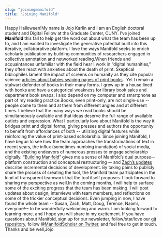 ```yaml
---
slug: "joiningmanifold"
title: "Joining Manifold"
---
```




<!--truncate-->

Happy Halloween!My name is Jojo Karlin and I am an English doctoral student and Digital Fellow at the Graduate Center, CUNY. I’ve joined **Manifold** this fall to help get the word out about what the team has been up to, and I am excited to investigate the generative potential built into this iterative, collaborative platform. I love the ways Manifold seeks to enrich scholarly publication by building communities of researchers engaged in collective annotation and networked reading.When friends and acquaintances unfamiliar with the field hear I work in “digital humanities,” they often react with anxieties about the death of print. Skeptical bibliophiles lament the impact of screens on humanity as they cite popular science [articles about babies swiping pages of print books](https://www.psychologytoday.com/blog/behind-online-behavior/201604/is-what-screen-time-really-does-kids-brains). &nbsp;Yet I remain a stalwart defender of books in their many forms. I grew up in a house lined with books and have a categorical weakness for library book sales and department book swaps; I also depend on my computer and smartphone as part of my reading practice.Books, even print-only, are not single-use -- people come to them and at them from different angles and at different times. I believe that the many ways we read books should be simultaneously available and that ideas deserve the full range of available outlets and expression. What I particularly love about Manifold is the way it bridges print and digital forms, giving presses and authors the opportunity to benefit from affordances of both -- utilizing digital features while reinforcing the value of print-based scholarship. Since joining Manifold, I have begun to see how the team approaches the transformations of text in recent years, the influx (sometimes numbing inundation) of social media, and the existing endeavors of numerous presses to engage scholarship digitally. “[Building Manifold](http://manifold.umn.edu/2015/10/22/building-manifold/)” gives me a sense of Manifold’s dual purpose-- platform construction and conceptual restructuring -- and [Zach’s updates](http://manifold.umn.edu/2016/10/24/this-week-in-manifold-project-detail-improvements/) describe incremental decisions of development. By taking pains to publicly share the process of creating the tool, the Manifold team participates in the kind of transparent teamwork that the tool itself proposes. I look forward to sharing my perspective as well.In the coming months, I will help to surface some of the exciting progress that the team has been making. I will post updates about design, interviews with team members, and reflections on some of the trickier conceptual decisions. Even jumping in now, I have found the whole team -- Susan, Zach, Matt, Doug, Terence, Naomi, everyone!-- to be wonderfully welcoming and warm. I am looking forward to learning more, and I hope you will share in my excitement. If you have questions about Manifold, sign up for our newsletter, follow/star/love our [git repository](https://github.com/ManifoldScholar/manifold), follow [@ManifoldScholar on Twitter](https://twitter.com/ManifoldScholar), and feel free to get in touch. Thanks and be well,Jojo

